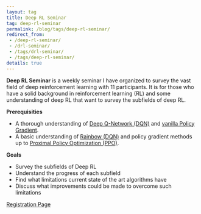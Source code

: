 ```yaml
---
layout: tag
title: Deep RL Seminar
tag: deep-rl-seminar
permalink: /blog/tags/deep-rl-seminar/
redirect_from:
 - /deep-rl-seminar/
 - /drl-seminar/
 - /tags/drl-seminar/
 - /tags/deep-rl-seminar/
details: true
---
```


**Deep RL Seminar** is a weekly seminar I have organized to survey the vast field of deep reinforcement learning with 11 participants. It is for those who have a solid background in reinforcement learning (RL) and some understanding of deep RL that want to survey the subfields of deep RL.

**Prerequisities**

- A thorough understanding of [Deep Q-Network (DQN)](https://deepmind.com/research/dqn/) and [vanilla Policy Gradient](https://papers.nips.cc/paper/1713-policy-gradient-methods-for-reinforcement-learning-with-function-approximation.pdf).
- A basic understanding of [Rainbow (DQN)](https://arxiv.org/abs/1710.02298) and policy gradient methods up to [Proximal Policy Optimization (PPO)](https://arxiv.org/abs/1707.06347).

**Goals**

- Survey the subfields of Deep RL
- Understand the progress of each subfield
- Find what limitations current state of the art algorithms have
- Discuss what improvements could be made to overcome such limitations

<a class="mdl-button mdl-js-button mdl-button--raised mdl-js-ripple-effect mdl-button--colored" href="https://event-us.kr/modu/event/4659">
Registration Page
</a>

